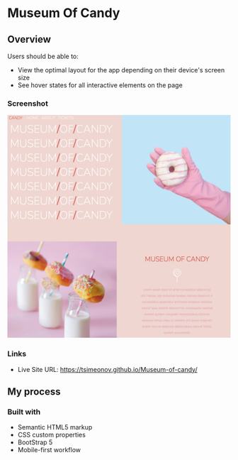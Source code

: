 # Museum Of Candy

## Overview

Users should be able to:

- View the optimal layout for the app depending on their device's screen size
- See hover states for all interactive elements on the page

### Screenshot

![](./Design/Desktop-view.png)

### Links

- Live Site URL: https://tsimeonov.github.io/Museum-of-candy/

## My process

### Built with

- Semantic HTML5 markup
- CSS custom properties
- BootStrap 5
- Mobile-first workflow
 
